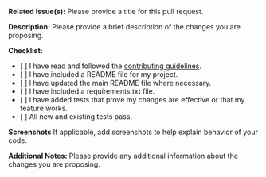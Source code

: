 **Related Issue(s):**
Please provide a title for this pull request.

**Description:**
Please provide a brief description of the changes you are proposing.

**Checklist:**

- \[ \] I have read and followed the [contributing guidelines](/CONTRIBUTING.md).
- \[ \] I have included a README file for my project.
- \[ \] I have updated the main README file where necessary.
- \[ \] I have included a requirements.txt file.
- \[ \] I have added tests that prove my changes are effective or that my feature works.
- \[ \] All new and existing tests pass.

**Screenshots**
If applicable, add screenshots to help explain behavior of your code.

**Additional Notes:**
Please provide any additional information about the changes you are proposing.
